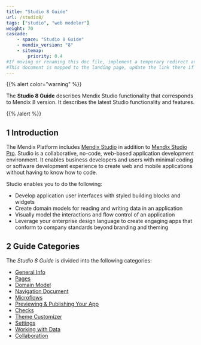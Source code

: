 ```yaml
---
title: "Studio 8 Guide"
url: /studio8/
tags: ["studio", "web modeler"]
weight: 70
cascade:
    - space: "Studio 8 Guide"
    - mendix_version: "8"
    - sitemap:
        priority: 0.4
#If moving or renaming this doc file, implement a temporary redirect and let the respective team know they should update the URL in the product. See Mapping to Products for more details.
#This document is mapped to the landing page, update the link there if renaming or moving the doc file.
---
```


{{% alert color="warning" %}}

The **Studio 8 Guide** describes Mendix Studio functionality that corresponds to Mendix 8 version. It describes the latest Studio functionality and features.

{{% /alert %}}

## 1 Introduction 

The Mendix Platform includes [Mendix Studio](/studio8/general/) in addition to [Mendix Studio Pro](/refguide8/modeling/). Studio is a collaborative, no-code, web-based application development environment. It enables business developers and users with minimal coding or software development experience to create web and mobile applications without having to know how to code.

Studio enables you to do the following: 

* Develop application user interfaces with styled building blocks and widgets
* Create domain models for reading and writing data in an application
* Visually model the interactions and flow control of an application
* Leverage your enterprise design language to create engaging apps that conform to company standards beyond branding and theming 

## 2 Guide Categories

The *Studio 8 Guide* is divided into the following categories:

* [General Info](/studio8/general/) 
* [Pages](/studio8/page-editor/)
* [Domain Model](/studio8/domain-models/)
* [Navigation Document](/studio8/navigation/)
* [Microflows](/studio8/microflows/)
* [Previewing & Publishing Your App](/studio8/publishing-app/)
* [Checks](/studio8/checks/)
* [Theme Customizer](/studio8/theme-customizer/)
* [Settings](/studio8/settings/)
* [Working with Data](/studio8/work-with-data/)
* [Collaboration](/studio8/collaboration/)
